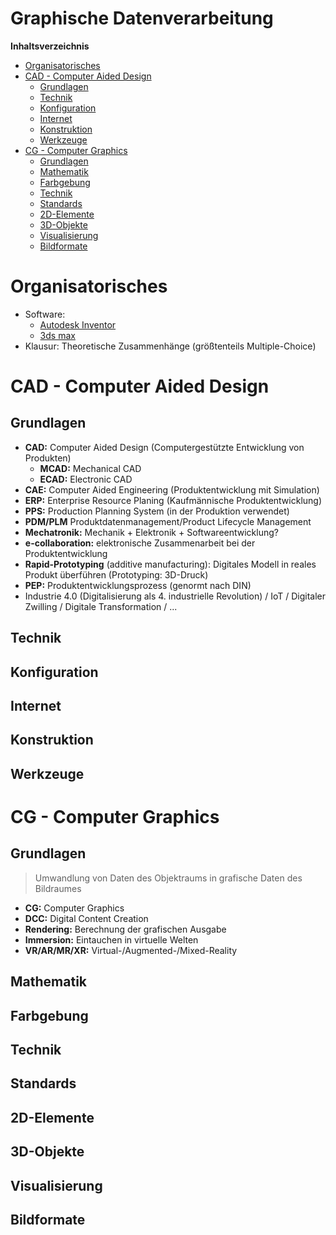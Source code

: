 <!----------
title: "Graphische Datenverarbeitung"
date: "Semester 5"
keywords: [Graphische Datenverarbeitung, GDV, CAD, CAE, CG, DHGE, Semester 5]
---------->

Graphische Datenverarbeitung
============================

<!-- md2apkg ignore-card -->

<!-- START doctoc generated TOC please keep comment here to allow auto update -->
<!-- DON'T EDIT THIS SECTION, INSTEAD RE-RUN doctoc TO UPDATE -->
**Inhaltsverzeichnis**

- [Organisatorisches](#organisatorisches)
- [CAD - Computer Aided Design](#cad---computer-aided-design)
  - [Grundlagen](#grundlagen)
  - [Technik](#technik)
  - [Konfiguration](#konfiguration)
  - [Internet](#internet)
  - [Konstruktion](#konstruktion)
  - [Werkzeuge](#werkzeuge)
- [CG - Computer Graphics](#cg---computer-graphics)
  - [Grundlagen](#grundlagen-1)
  - [Mathematik](#mathematik)
  - [Farbgebung](#farbgebung)
  - [Technik](#technik-1)
  - [Standards](#standards)
  - [2D-Elemente](#2d-elemente)
  - [3D-Objekte](#3d-objekte)
  - [Visualisierung](#visualisierung)
  - [Bildformate](#bildformate)

<!-- END doctoc generated TOC please keep comment here to allow auto update -->

<!--newpage-->

# Organisatorisches

<!-- md2apkg ignore-card -->

- Software:
  - [Autodesk Inventor](https://www.autodesk.de/solutions/autocad-and-inventor)
  - [3ds max](https://www.autodesk.de/products/3ds-max/overview)
- Klausur: Theoretische Zusammenhänge (größtenteils Multiple-Choice)

# CAD - Computer Aided Design

## Grundlagen

- **CAD:** Computer Aided Design (Computergestützte Entwicklung von Produkten)
  - **MCAD:** Mechanical CAD
  - **ECAD:** Electronic CAD
- **CAE:** Computer Aided Engineering (Produktentwicklung mit Simulation)
- **ERP:** Enterprise Resource Planing (Kaufmännische Produktentwicklung)
- **PPS:** Production Planning System (in der Produktion verwendet)
- **PDM/PLM** Produktdatenmanagement/Product Lifecycle Management
- **Mechatronik:** Mechanik + Elektronik + Softwareentwicklung?
- **e-collaboration:** elektronische Zusammenarbeit bei der Produktentwicklung
- **Rapid-Prototyping** (additive manufacturing): Digitales Modell in reales Produkt überführen (Prototyping: 3D-Druck)
- **PEP:** Produktentwicklungsprozess (genormt nach DIN)
- Industrie 4.0 (Digitalisierung als 4. industrielle Revolution) / IoT / Digitaler Zwilling / Digitale Transformation / ...

<!-- ziemlich viele einfache Begriffe, aber wir haben sehr viel Zeit damit verbracht (in BAckstage soll ein Glossar landen) -->

## Technik

## Konfiguration

## Internet

## Konstruktion

## Werkzeuge

# CG - Computer Graphics

## Grundlagen

> Umwandlung von Daten des Objektraums in grafische Daten des Bildraumes

- **CG:** Computer Graphics
- **DCC:** Digital Content Creation
- **Rendering:** Berechnung der grafischen Ausgabe
- **Immersion:** Eintauchen in virtuelle Welten
- **VR/AR/MR/XR:** Virtual-/Augmented-/Mixed-Reality

## Mathematik

## Farbgebung

## Technik

## Standards

## 2D-Elemente

## 3D-Objekte

## Visualisierung

## Bildformate